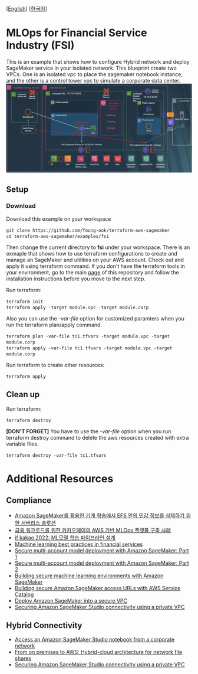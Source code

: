 [[English](README.md)] [[한국어](README.ko.md)]

# MLOps for Financial Service Industry (FSI)
This is an example that shows how to configure Hybrid network and deploy SageMaker service in your isolated network. This blueprint create two VPCs. One is an isolated vpc to place the sagemaker notebook instance, and the other is a control tower vpc to simulate a corporate data center.
![aws-sm-fsi-hybrid-arch](../../images/aws-sm-fsi-hybrid-arch.png)

## Setup
### Download
Download this example on your workspace
```
git clone https://github.com/Young-ook/terraform-aws-sagemaker
cd terraform-aws-sagemaker/examples/fsi
```

Then change the current directory to **fsi** under your workspace. There is an exmaple that shows how to use terraform configurations to create and manage an SageMaker and utilities on your AWS account. Check out and apply it using terraform command. If you don't have the terraform tools in your environment, go to the main [page](https://github.com/Young-ook/terraform-aws-sagemaker) of this repository and follow the installation instructions before you move to the next step.

Run terraform:
```
terraform init
terraform apply -target module.vpc -target module.corp
```
Also you can use the *-var-file* option for customized paramters when you run the terraform plan/apply command.
```
terraform plan -var-file tc1.tfvars -target module.vpc -target module.corp
terraform apply -var-file tc1.tfvars -target module.vpc -target module.corp
```

Run terraform to create other resources:
```
terraform apply
```

## Clean up
Run terraform:
```
terraform destroy
```
**[DON'T FORGET]** You have to use the *-var-file* option when you run terraform destroy command to delete the aws resources created with extra variable files.
```
terraform destroy -var-file tc1.tfvars
```

# Additional Resources
## Compliance
- [Amazon SageMaker를 활용한 기계 학습에서 EFS 안의 민감 정보를 삭제하기 위한 서버리스 솔루션](https://aws.amazon.com/ko/blogs/tech/sensitive-ml-training-data-lifecycle-management-using-aws-lambda/)
- [금융 워크로드를 위한 카카오페이의 AWS 기반 MLOps 플랫폼 구축 사례](https://youtu.be/BbsmOYasu1A?si=c92-xk5V5ms5OqzJ)
- [if kakao 2022: ML모델 학습 파이프라인 설계](https://tech.kakaopay.com/post/ifkakao2022-mlops-model-training-pipeline/)
- [Machine learning best practices in financial services](https://aws.amazon.com/blogs/machine-learning/machine-learning-best-practices-in-financial-services/)
- [Secure multi-account model deployment with Amazon SageMaker: Part 1](https://aws.amazon.com/blogs/machine-learning/part-1-secure-multi-account-model-deployment-with-amazon-sagemaker/)
- [Secure multi-account model deployment with Amazon SageMaker: Part 2](https://aws.amazon.com/blogs/machine-learning/part-2-secure-multi-account-model-deployment-with-amazon-sagemaker/)
- [Building secure machine learning environments with Amazon SageMaker](https://aws.amazon.com/ko/blogs/machine-learning/building-secure-machine-learning-environments-with-amazon-sagemaker/)
- [Building secure Amazon SageMaker access URLs with AWS Service Catalog](https://aws.amazon.com/blogs/mt/building-secure-amazon-sagemaker-access-urls-with-aws-service-catalog/)
- [Deploy Amazon SageMaker into a secure VPC](https://github.com/Young-ook/terraform-aws-sagemaker/tree/main/examples/fsi)
- [Securing Amazon SageMaker Studio connectivity using a private VPC](https://aws.amazon.com/ko/blogs/machine-learning/securing-amazon-sagemaker-studio-connectivity-using-a-private-vpc/)

## Hybrid Connectivity
- [Access an Amazon SageMaker Studio notebook from a corporate network](https://aws.amazon.com/blogs/machine-learning/access-an-amazon-sagemaker-studio-notebook-from-a-corporate-network/)
- [From on premises to AWS: Hybrid-cloud architecture for network file shares](https://aws.amazon.com/ko/blogs/storage/from-on-premises-to-aws-hybrid-cloud-architecture-for-network-file-shares/)
- [Securing Amazon SageMaker Studio connectivity using a private VPC](https://aws.amazon.com/ko/blogs/machine-learning/securing-amazon-sagemaker-studio-connectivity-using-a-private-vpc/)
